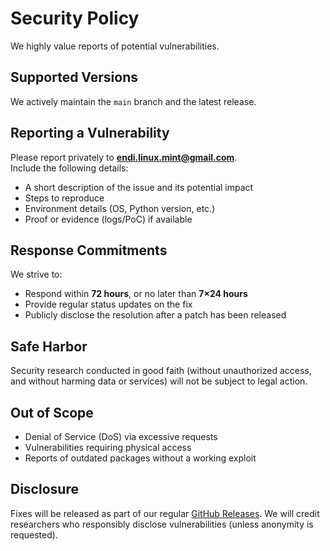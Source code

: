 # Security Policy

We highly value reports of potential vulnerabilities.

## Supported Versions
We actively maintain the `main` branch and the latest release.

## Reporting a Vulnerability
Please report privately to **endi.linux.mint@gmail.com**.  
Include the following details:
- A short description of the issue and its potential impact  
- Steps to reproduce  
- Environment details (OS, Python version, etc.)  
- Proof or evidence (logs/PoC) if available  

## Response Commitments
We strive to:
- Respond within **72 hours**, or no later than **7×24 hours**  
- Provide regular status updates on the fix  
- Publicly disclose the resolution after a patch has been released  

## Safe Harbor
Security research conducted in good faith (without unauthorized access, and without harming data or services) will not be subject to legal action.

## Out of Scope
- Denial of Service (DoS) via excessive requests
- Vulnerabilities requiring physical access
- Reports of outdated packages without a working exploit

## Disclosure
Fixes will be released as part of our regular [GitHub Releases](./releases).
We will credit researchers who responsibly disclose vulnerabilities (unless anonymity is requested).
